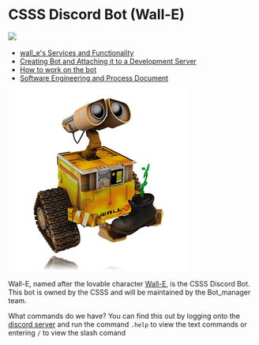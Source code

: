 # CSSS Discord Bot (Wall-E)  

[![](https://discord.com/api/guilds/228761314644852736/embed.png)](https://discord.sfucsss.org)


- [wall_e's Services and Functionality](https://github.com/CSSS/wall_e/wiki/1.-wall_e's-Services-and-Functionality)  
- [Creating Bot and Attaching it to a Development Server](https://github.com/CSSS/wall_e/wiki/2.-Creating-Bot-and-Attaching-it-to-a-Development-Server)  
- [How to work on the bot](https://github.com/CSSS/wall_e/wiki/3.-Working-on-the-Bot)  
- [Software Engineering and Process Document](https://github.com/CSSS/wall_e/wiki/6.-Software-Engineering-and-Process-Document)

![The One and Only, Lovable Wall-E](wall_e_pic.jpg)

Wall-E, named after the lovable character [Wall-E](https://en.wikipedia.org/wiki/WALL-E), is the CSSS Discord Bot. This bot is owned by the CSSS and will be maintained by the Bot_manager team.  

What commands do we have? You can find this out by logging onto the [discord server](http://discord.sfucsss.org) and run the command `.help` to view the text commands or entering `/` to view the slash comand

